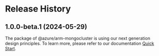 # Release History
    
## 1.0.0-beta.1 (2024-05-29)

The package of @azure/arm-mongocluster is using our next generation design principles. To learn more, please refer to our documentation [Quick Start](https://aka.ms/azsdk/js/mgmt/quickstart).
